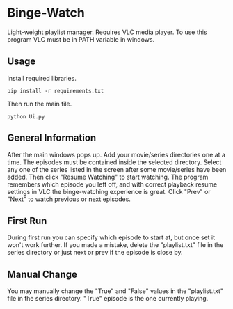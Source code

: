 # Binge-Watch
Light-weight playlist manager. Requires VLC media player. To use this program VLC must be in PATH variable in windows.


## Usage
Install required libraries.
```
pip install -r requirements.txt
```
Then run the main file.
```
python Ui.py
```

## General Information
After the main windows pops up. Add your movie/series directories one at a time. The episodes must be contained inside the selected directory.
Select any one of the series listed in the screen after some movie/series have been added. Then click "Resume Watching" to start watching. The program
remembers which episode you left off, and with correct playback resume settings in VLC the binge-watching experience is great. Click "Prev" or "Next" to watch
previous or next episodes. 

## First Run
During first run you can specify which episode to start at, but once set it won't work further. If you made a mistake, delete the "playlist.txt" file in the series 
directory or just next or prev if the episode is close by. 

## Manual Change
You may manually change the "True" and "False" values in the "playlist.txt" file in the series directory. "True" episode is the one currently playing.